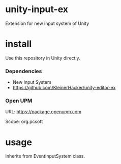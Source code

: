 # unity-input-ex
Extension for new input system of Unity

# install
Use this repository in Unity directly.

### Dependencies
* New Input System
* https://github.com/KleinerHacker/unity-editor-ex

### Open UPM
URL: https://package.openupm.com

Scope: org.pcsoft

# usage
Inherite from EventInputSystem class.
